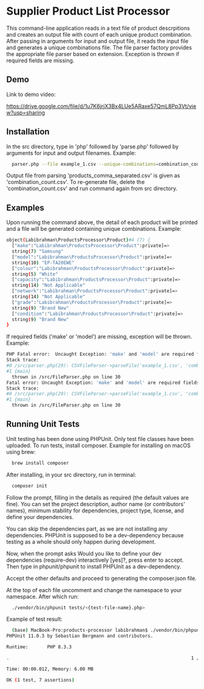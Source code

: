 
# Supplier Product List Processor

This command-line application reads in a text file of product descrpitions and creates an output file with count of each unique product combination. After passing in arguments for input and output file, it reads the input file and generates a unique combinations file. The file parser factory provides the appropriate file parser based on extension. Exception is thrown if required fields are missing. 



## Demo

Link to demo video:

https://drive.google.com/file/d/1u7K6jrjX3Bx4LUe5ARaxe57QmL8Pp3Vt/view?usp=sharing


## Installation

In the src directory, type in 'php' followed by 'parse.php' followed by arguments for input and output filenames. Example:

```bash
  parser.php --file example_1.csv --unique-combinations=combination_count.csv
```
Output file from parsing 'products_comma_separated.csv' is given as 'combination_count.csv'. To re-generate file, delete the 'combination_count.csv' and run command again from src directory.
    
## Examples

Upon running the command above, the detail of each product will be printed and a file will be generated containing unique combinations. Example:
```bash
object(Labibrahman\ProductsProcessor\Product)#4 (7) {
  ["make":"Labibrahman\ProductsProcessor\Product":private]=>
  string(7) "Samsung"
  ["model":"Labibrahman\ProductsProcessor\Product":private]=>
  string(10) "EP-TA20EWE"
  ["colour":"Labibrahman\ProductsProcessor\Product":private]=>
  string(5) "White"
  ["capacity":"Labibrahman\ProductsProcessor\Product":private]=>
  string(14) "Not Applicable"
  ["network":"Labibrahman\ProductsProcessor\Product":private]=>
  string(14) "Not Applicable"
  ["grade":"Labibrahman\ProductsProcessor\Product":private]=>
  string(9) "Brand New"
  ["condition":"Labibrahman\ProductsProcessor\Product":private]=>
  string(9) "Brand New"
}
```
If required fields ('make' or 'model') are missing, exception will be thrown. Example:

```bash
PHP Fatal error:  Uncaught Exception: 'make' and 'model' are required fields and cannot be empty! in /src/FileParser.php:30
Stack trace:
#0 /src/parser.php(29): CSVFileParser->parseFile('example_1.csv', 'combination_cou...')
#1 {main}
  thrown in /src/FileParser.php on line 30
Fatal error: Uncaught Exception: 'make' and 'model' are required fields and cannot be empty! in /src/FileParser.php:30
Stack trace:
#0 /src/parser.php(29): CSVFileParser->parseFile('example_1.csv', 'combination_cou...')
#1 {main}
  thrown in /src/FileParser.php on line 30
```


## Running Unit Tests

Unit testing has been done using PHPUnit. Only test file classes have been uploaded. To run tests, install composer.
Example for installing on macOS using brew:
```bash
  brew install composer
```
After installing, in your src directory, run in terminal:

```bash
  composer init
```

Follow the prompt, filling in the details as required (the default values are fine). You can set the project description, author name (or contributors' names), minimum stability for dependencies, project type, license, and define your dependencies.

You can skip the dependencies part, as we are not installing any dependencies. PHPUnit is supposed to be a dev-dependency because testing as a whole should only happen during development.

Now, when the prompt asks Would you like to define your dev dependencies (require-dev) interactively [yes]?, press enter to accept. Then type in phpunit/phpunit to install PHPUnit as a dev-dependency.

Accept the other defaults and proceed to generating the composer.json file. 

At the top of each file uncomment and change the namespace to your namespace. After which run:

```bash
  ./vendor/bin/phpunit tests/<{test-file-name}.php>
```

Example of test result:

```bash
  (base) MacBook-Pro:products-processor labibrahman$ ./vendor/bin/phpunit tests
PHPUnit 11.0.3 by Sebastian Bergmann and contributors.

Runtime:       PHP 8.3.3

.                                                                   1 / 1 (100%)

Time: 00:00.012, Memory: 6.00 MB

OK (1 test, 7 assertions)
```
